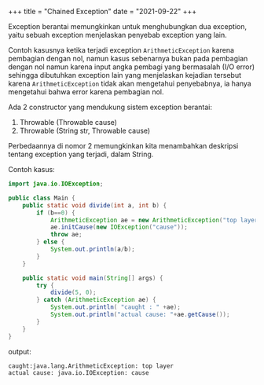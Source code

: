 +++
title     = "Chained Exception"
date      = "2021-09-22"
+++

Exception berantai memungkinkan untuk menghubungkan dua exception, yaitu sebuah
exception menjelaskan penyebab exception yang lain.

Contoh kasusnya ketika terjadi exception `ArithmeticException` karena pembagian
dengan nol, namun kasus sebenarnya bukan pada pembagian dengan nol namun karena
input angka pembagi yang bermasalah (I/O error) sehingga dibutuhkan exception
lain yang menjelaskan kejadian tersebut karena `ArithmeticException` tidak akan
mengetahui penyebabnya, ia hanya mengetahui bahwa error karena pembagian nol.

Ada 2 constructor yang mendukung sistem exception berantai:

1. Throwable (Throwable cause)
2. Throwable (String str, Throwable cause)

Perbedaannya di nomor 2 memungkinkan kita menambahkan deskripsi tentang
exception yang terjadi, dalam String.

Contoh kasus:

```java
import java.io.IOException;

public class Main {
    public static void divide(int a, int b) {
        if (b==0) {
            ArithmeticException ae = new ArithmeticException("top layer");
            ae.initCause(new IOException("cause"));
            throw ae;
        } else {
            System.out.println(a/b);
        }
    }

    public static void main(String[] args) {
        try {
            divide(5, 0);
        } catch (ArithmeticException ae) {
            System.out.println( "caught : " +ae);
            System.out.println("actual cause: "+ae.getCause());
        }
    }
}
```

output:

```bash
caught:java.lang.ArithmeticException: top layer
actual cause: java.io.IOException: cause
```